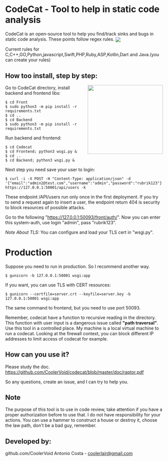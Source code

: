# CodeCat - Tool to help in static code analysis
CodeCat is an open-source tool to help you find/track sinks and bugs in static code analysis. These points follow regex rules.
<img align="center" src="https://github.com/CoolerVoid/codecat/blob/master/doc/images/Screenshot.png">
<br>

Current rules for C,C++,GO,Python,javascript,Swift,PHP,Ruby,ASP,Kotlin,Dart and Java.(you can create your rules)

## How too install, step by step:
<img align="right" width="240" height="220" src="https://github.com/CoolerVoid/codecat/blob/master/doc/images/codecat01.png">

Go to CodeCat directory, install backend and frontend libs:
```
$ cd Front
$ sudo python3 -m pip install -r requirements.txt
$ cd ..
$ cd Backend
$ sudo python3 -m pip install -r requirements.txt
```

Run backend and frontend:
```
$ cd Codecat
$ cd Frontend; python3 wsgi.py &
$ cd ..
$ cd Backend; python3 wsgi.py &
```

Next step you need save your user to login:
```
$ curl -i -X POST -H "Content-Type: application/json" -d '{"email":"admin2@test.com","username":"admin","password":"rubrik123"}' https://127.0.0.1:50001/api/users -k

```

These endpoint /API/users run only once in the first deployment. If you try to send a request again to insert a user, the endpoint return 404 is security to block resources of possible attacks.

Go to the following "https://127.0.0.1:50093/front/auth/".
Now you can enter this system-auth, use login "admin", pass "rubrik123".

*Note About TLS:* You can configure and load your TLS cert in "wsgi.py".


# Production

 Suppose you need to run in production. So I recommend another way.
```
$ gunicorn -b 127.0.0.1:50001 wsgi:app
```

If you want, you can use TLS with CERT resources:
```
$ gunicorn --certfile=server.crt --keyfile=server.key -b 127.0.0.1:50001 wsgi:app
```
The same command to frontend, but you need to use port 50093.

Remember, codecat have a function to recursive reading in the directory. This function with user input is a dangerous issue called **"path traversal"**. Use this tool in a controlled place. My machine is a local virtual machine to run a codecat. Looking at the firewall context, you can block different IP addresses to limit access of codecat for example.


## How can you use it?
Please study the doc.
https://github.com/CoolerVoid/codecat/blob/master/doc/raptor.pdf

So any questions, create an issue, and I can try to help you.


## Note
The purpose of this tool is to use in code review, take attention if you have a proper authorization before to use that. I do not have responsibility for your actions. You can use a hammer to construct a house or destroy it, choose the law path, don't be a bad guy, remember.


## Developed by: 

github.com/CoolerVoid
Antonio Costa - coolerlair@gmail.com





